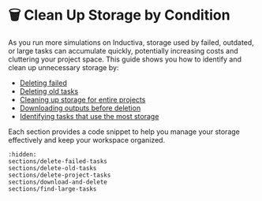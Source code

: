 # 🗑️ Clean Up Storage by Condition

As you run more simulations on Inductiva, storage used by failed, outdated, or large tasks can accumulate quickly, potentially increasing costs and cluttering your project space. This guide shows you how to identify and clean up unnecessary storage by:

* [Deleting failed](sections/delete-failed-tasks.md)
* [Deleting old tasks](sections/delete-old-tasks.md)
* [Cleaning up storage for entire projects](sections/delete-project-tasks.md)
* [Downloading outputs before deletion](sections/download-and-delete.md)
* [Identifying tasks that use the most storage](sections/find-large-tasks.md)

Each section provides a code snippet to help you manage your storage effectively and keep your workspace organized.

```{toctree}
:hidden:
sections/delete-failed-tasks
sections/delete-old-tasks
sections/delete-project-tasks
sections/download-and-delete
sections/find-large-tasks
```
